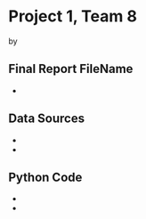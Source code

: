 # Project 1, Team 8
by 

## Final Report FileName
 * 

## Data Sources
 * 
 * 

## Python Code
 * 
 * 

